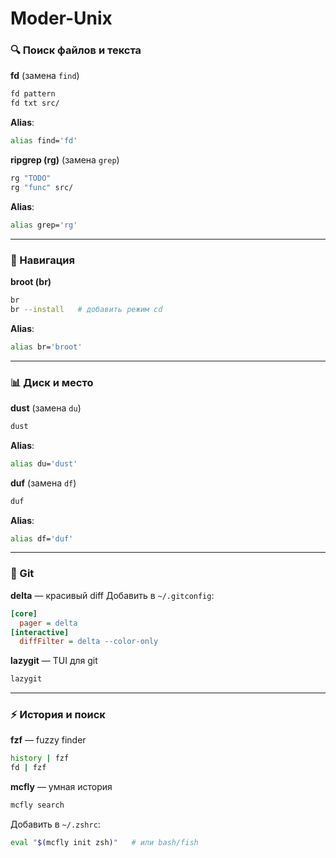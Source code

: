 # Moder-Unix
### 🔍 Поиск файлов и текста

**fd** (замена `find`)

```sh
fd pattern
fd txt src/
```

**Alias**:

```sh
alias find='fd'
```

**ripgrep (rg)** (замена `grep`)

```sh
rg "TODO"
rg "func" src/
```

**Alias**:

```sh
alias grep='rg'
```

---

### 📂 Навигация

**broot (br)**

```sh
br
br --install   # добавить режим cd
```

**Alias**:

```sh
alias br='broot'
```

---

### 📊 Диск и место

**dust** (замена `du`)

```sh
dust
```

**Alias**:

```sh
alias du='dust'
```

**duf** (замена `df`)

```sh
duf
```

**Alias**:

```sh
alias df='duf'
```

---

### 📝 Git

**delta** — красивый diff
Добавить в `~/.gitconfig`:

```ini
[core]
  pager = delta
[interactive]
  diffFilter = delta --color-only
```

**lazygit** — TUI для git

```sh
lazygit
```

---

### ⚡ История и поиск

**fzf** — fuzzy finder

```sh
history | fzf
fd | fzf
```

**mcfly** — умная история

```sh
mcfly search
```

Добавить в `~/.zshrc`:

```sh
eval "$(mcfly init zsh)"   # или bash/fish
```